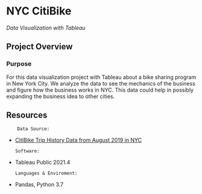 # NYC CitiBike
*Data Visualization with Tableau*

## Project Overview
### Purpose

For this data visualization project with Tableau about a bike sharing program in New York City. We analyze the data to see the mechanics of the business and figure how the business works in NYC.  This data could help in possibly expanding the business idea to other cities.


## Resources
        
        Data Source:
  - [CitiBike Trip History Data from August 2019 in NYC](https://www.citibikenyc.com/system-data)
        
        Software:
  - Tableau Public 2021.4
        
        Languages & Enviroment:
  - Pandas, Python 3.7
    
